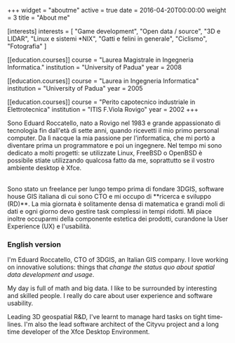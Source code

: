 +++
widget = "aboutme"
active = true
date = 2016-04-20T00:00:00
weight = 3
title = "About me"

[interests]
  interests = [
    "Game development",
    "Open data / source",
    "3D e LIDAR",
    "Linux e sistemi *NIX",
    "Gatti e felini in generale",
    "Ciclismo",
    "Fotografia"
  ]

[[education.courses]]
  course = "Laurea Magistrale in Ingegneria Informatica."
  institution = "University of Padua"
  year = 2008

[[education.courses]]
  course = "Laurea in Ingegneria Informatica"
  institution = "University of Padua"
  year = 2005

[[education.courses]]
  course = "Perito capotecnico industriale in Elettrotecnica"
  institution = "ITIS F.Viola Rovigo"
  year = 2002
+++

Sono Eduard Roccatello, nato a Rovigo nel 1983 e grande appassionato di tecnologia fin dall'età di sette anni, quando ricevetti il mio primo personal computer.
Da lì nacque la mia passione per l'informatica, che mi portò a diventare prima un programmatore e poi un ingegnere.
Nel tempo mi sono dedicato a molti progetti: se utilizzate Linux, FreeBSD o OpenBSD è possibile stiate utilizzando qualcosa fatto da me, soprattutto se il vostro ambiente desktop è Xfce.

<br>
Sono stato un freelance per lungo tempo prima di fondare 3DGIS, software house GIS italiana di cui sono CTO e mi occupo di **ricerca e sviluppo (RD)**.
La mia giornata è solitamente densa di matematica e grandi moli di dati e ogni giorno devo gestire task complessi in tempi ridotti. Mi piace inoltre occuparmi della componente estetica dei prodotti, curandone la User Experience (UX) e l'usabilità.

<section lang="en" class="text-warning mt-3">

### English version

I'm Eduard Roccatello, CTO of 3DGIS, an Italian GIS company.
I love working on innovative solutions: things that _change the status quo about spatial data development and usage_.

My day is full of math and big data. I like to be surrounded by interesting and skilled people. I really do care about user experience and software usability.

Leading 3D geospatial R&D, I've learnt to manage hard tasks on tight timelines.
I'm also the lead software architect of the Cityvu project and a long time developer of the Xfce Desktop Environment.

</section>
